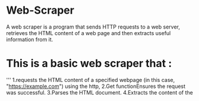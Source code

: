 # Web-Scraper
A web scraper is a program that sends HTTP requests to a web server, 
retrieves the HTML content of a web page and then extracts useful information from it.
# This is a basic web scraper that :
  ''' 1.requests the HTML content of a specified webpage (in this case, "https://example.com") using the http,
   2.Get functionEnsures the request was successful.
   3.Parses the HTML document.
   4.Extracts the content of the <title> element.
   5.Prints the page title to the console. '''
This basic scraper can be extended to extract more complex information by modifying the goquery selectors and processing logic to target different elements or attributes within the HTML document.
